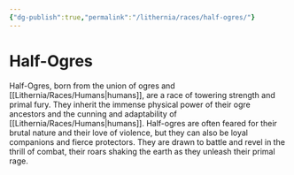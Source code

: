 ```yaml
---
{"dg-publish":true,"permalink":"/lithernia/races/half-ogres/"}
---
```



# Half-Ogres

Half-Ogres,  born from the union of ogres and [[Lithernia/Races/Humans\|humans]],  are a race of towering strength and primal fury.  They inherit the immense physical power of their ogre ancestors and the cunning and adaptability of [[Lithernia/Races/Humans\|humans]].  Half-ogres are often feared for their brutal nature and their love of violence,  but they can also be loyal companions and fierce protectors.  They are drawn to battle and revel in the thrill of combat,  their roars shaking the earth as they unleash their primal rage.
